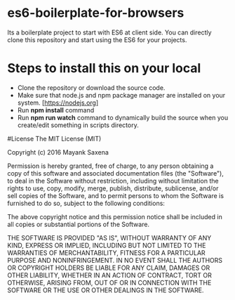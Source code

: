 # es6-boilerplate-for-browsers
Its a boilerplate project to start with ES6 at client side. You can directly clone this repository and start using the ES6 for your projects.

# Steps to install this on your local

* Clone the repository or download the source code.
* Make sure that node.js and npm package manager are installed on your system. [https://nodejs.org]
* Run **npm install** command
* Run **npm run watch** command to dynamically build the source when you create/edit something in scripts directory. 


#License 
The MIT License (MIT)

Copyright (c) 2016 Mayank Saxena

Permission is hereby granted, free of charge, to any person obtaining a copy
of this software and associated documentation files (the "Software"), to deal
in the Software without restriction, including without limitation the rights
to use, copy, modify, merge, publish, distribute, sublicense, and/or sell
copies of the Software, and to permit persons to whom the Software is
furnished to do so, subject to the following conditions:

The above copyright notice and this permission notice shall be included in all
copies or substantial portions of the Software.

THE SOFTWARE IS PROVIDED "AS IS", WITHOUT WARRANTY OF ANY KIND, EXPRESS OR
IMPLIED, INCLUDING BUT NOT LIMITED TO THE WARRANTIES OF MERCHANTABILITY,
FITNESS FOR A PARTICULAR PURPOSE AND NONINFRINGEMENT. IN NO EVENT SHALL THE
AUTHORS OR COPYRIGHT HOLDERS BE LIABLE FOR ANY CLAIM, DAMAGES OR OTHER
LIABILITY, WHETHER IN AN ACTION OF CONTRACT, TORT OR OTHERWISE, ARISING FROM,
OUT OF OR IN CONNECTION WITH THE SOFTWARE OR THE USE OR OTHER DEALINGS IN THE
SOFTWARE.
